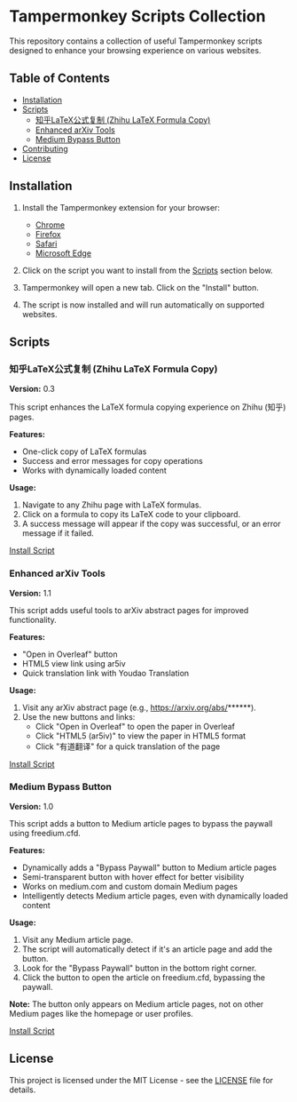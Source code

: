 # Tampermonkey Scripts Collection

This repository contains a collection of useful Tampermonkey scripts designed to enhance your browsing experience on various websites.

## Table of Contents

- [Installation](#installation)
- [Scripts](#scripts)
  - [知乎LaTeX公式复制 (Zhihu LaTeX Formula Copy)](#知乎latex公式复制-zhihu-latex-formula-copy)
  - [Enhanced arXiv Tools](#enhanced-arxiv-tools)
  - [Medium Bypass Button](#medium-bypass-button)
- [Contributing](#contributing)
- [License](#license)

## Installation

1. Install the Tampermonkey extension for your browser:
   - [Chrome](https://chrome.google.com/webstore/detail/tampermonkey/dhdgffkkebhmkfjojejmpbldmpobfkfo)
   - [Firefox](https://addons.mozilla.org/en-US/firefox/addon/tampermonkey/)
   - [Safari](https://apps.apple.com/us/app/tampermonkey/id1482490089)
   - [Microsoft Edge](https://microsoftedge.microsoft.com/addons/detail/tampermonkey/iikmkjmpaadaobahmlepeloendndfphd)

2. Click on the script you want to install from the [Scripts](#scripts) section below.
3. Tampermonkey will open a new tab. Click on the "Install" button.
4. The script is now installed and will run automatically on supported websites.

## Scripts

### 知乎LaTeX公式复制 (Zhihu LaTeX Formula Copy)

**Version:** 0.3

This script enhances the LaTeX formula copying experience on Zhihu (知乎) pages.

**Features:**
- One-click copy of LaTeX formulas
- Success and error messages for copy operations
- Works with dynamically loaded content

**Usage:**
1. Navigate to any Zhihu page with LaTeX formulas.
2. Click on a formula to copy its LaTeX code to your clipboard.
3. A success message will appear if the copy was successful, or an error message if it failed.

[Install Script](./zhihu-latex-copy.user.js)

### Enhanced arXiv Tools

**Version:** 1.1

This script adds useful tools to arXiv abstract pages for improved functionality.

**Features:**
- "Open in Overleaf" button
- HTML5 view link using ar5iv
- Quick translation link with Youdao Translation

**Usage:**
1. Visit any arXiv abstract page (e.g., https://arxiv.org/abs/******).
2. Use the new buttons and links:
   - Click "Open in Overleaf" to open the paper in Overleaf
   - Click "HTML5 (ar5iv)" to view the paper in HTML5 format
   - Click "有道翻译" for a quick translation of the page

[Install Script](./enhanced-arxiv-tools.user.js)

### Medium Bypass Button

**Version:** 1.0

This script adds a button to Medium article pages to bypass the paywall using freedium.cfd.

**Features:**
- Dynamically adds a "Bypass Paywall" button to Medium article pages
- Semi-transparent button with hover effect for better visibility
- Works on medium.com and custom domain Medium pages
- Intelligently detects Medium article pages, even with dynamically loaded content

**Usage:**
1. Visit any Medium article page.
2. The script will automatically detect if it's an article page and add the button.
3. Look for the "Bypass Paywall" button in the bottom right corner.
4. Click the button to open the article on freedium.cfd, bypassing the paywall.

**Note:** The button only appears on Medium article pages, not on other Medium pages like the homepage or user profiles.

[Install Script](./medium-bypass-button.user.js)


## License

This project is licensed under the MIT License - see the [LICENSE](LICENSE) file for details.

